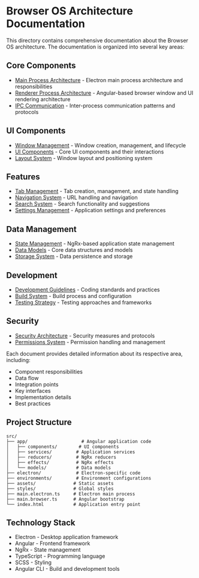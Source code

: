 # Browser OS Architecture Documentation

This directory contains comprehensive documentation about the Browser OS architecture. The documentation is organized into several key areas:

## Core Components
- [Main Process Architecture](./MainProcess.md) - Electron main process architecture and responsibilities
- [Renderer Process Architecture](./RendererProcess.md) - Angular-based browser window and UI rendering architecture
- [IPC Communication](./IPCCommunication.md) - Inter-process communication patterns and protocols

## UI Components
- [Window Management](./WindowManagement.md) - Window creation, management, and lifecycle
- [UI Components](./UIComponents.md) - Core UI components and their interactions
- [Layout System](./LayoutSystem.md) - Window layout and positioning system

## Features
- [Tab Management](./TabManagement.md) - Tab creation, management, and state handling
- [Navigation System](./NavigationSystem.md) - URL handling and navigation
- [Search System](./SearchSystem.md) - Search functionality and suggestions
- [Settings Management](./SettingsManagement.md) - Application settings and preferences

## Data Management
- [State Management](./StateManagement.md) - NgRx-based application state management
- [Data Models](./DataModels.md) - Core data structures and models
- [Storage System](./StorageSystem.md) - Data persistence and storage

## Development
- [Development Guidelines](./DevelopmentGuidelines.md) - Coding standards and practices
- [Build System](./BuildSystem.md) - Build process and configuration
- [Testing Strategy](./TestingStrategy.md) - Testing approaches and frameworks

## Security
- [Security Architecture](./SecurityArchitecture.md) - Security measures and protocols
- [Permissions System](./PermissionsSystem.md) - Permission handling and management

Each document provides detailed information about its respective area, including:
- Component responsibilities
- Data flow
- Integration points
- Key interfaces
- Implementation details
- Best practices

## Project Structure
```
src/
├── app/                    # Angular application code
│   ├── components/        # UI components
│   ├── services/         # Application services
│   ├── reducers/         # NgRx reducers
│   ├── effects/          # NgRx effects
│   └── models/           # Data models
├── electron/             # Electron-specific code
├── environments/         # Environment configurations
├── assets/              # Static assets
├── styles/              # Global styles
├── main.electron.ts     # Electron main process
├── main.browser.ts      # Angular bootstrap
└── index.html           # Application entry point
```

## Technology Stack
- Electron - Desktop application framework
- Angular - Frontend framework
- NgRx - State management
- TypeScript - Programming language
- SCSS - Styling
- Angular CLI - Build and development tools 